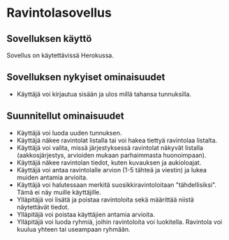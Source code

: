 # Ravintolasovellus

## Sovelluksen käyttö

Sovellus on käytettävissä Herokussa. 

## Sovelluksen nykyiset ominaisuudet

- Käyttäjä voi kirjautua sisään ja ulos millä tahansa tunnuksilla. 

## Suunnitellut ominaisuudet

- Käyttäjä voi luoda uuden tunnuksen.
- Käyttäjä näkee ravintolat listalla tai voi hakea tiettyä ravintolaa listalta.
- Käyttäjä voi valita, missä järjestyksessä ravintolat näkyvät listalla (aakkosjärjestys, arvioiden mukaan parhaimmasta huonoimpaan).
- Käyttäjä näkee ravintolan tiedot, kuten kuvauksen ja aukioloajat.
- Käyttäjä voi antaa ravintolalle arvion (1-5 tähteä ja viestin) ja lukea muiden antamia arvioita.
- Käyttäjä voi halutessaan merkitä suosikkiravintoloitaan "tähdellisiksi". Tämä ei näy muille käyttäjille.
- Ylläpitäjä voi lisätä ja poistaa ravintoloita sekä määrittää niistä näytettävät tiedot.
- Ylläpitäjä voi poistaa käyttäjien antamia arvioita.
- Ylläpitäjä voi luoda ryhmiä, joihin ravintoloita voi luokitella. Ravintola voi kuulua yhteen tai useampaan ryhmään.
